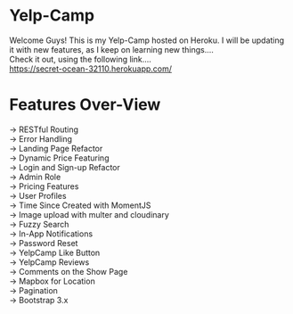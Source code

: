 # Yelp-Camp
Welcome Guys! This is my Yelp-Camp hosted on Heroku. I will be updating it with new features, as I keep on learning new things....  
Check it out, using the following link....  
https://secret-ocean-32110.herokuapp.com/  
  

# Features Over-View
-> RESTful Routing  
-> Error Handling  
-> Landing Page Refactor  
-> Dynamic Price Featuring  
-> Login and Sign-up Refactor  
-> Admin Role  
-> Pricing Features  
-> User Profiles  
-> Time Since Created with MomentJS  
-> Image upload with multer and cloudinary   
-> Fuzzy Search  
-> In-App Notifications  
-> Password Reset  
-> YelpCamp Like Button  
-> YelpCamp Reviews  
-> Comments on the Show Page  
-> Mapbox for Location  
-> Pagination  
-> Bootstrap 3.x  

